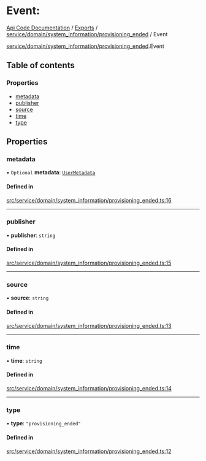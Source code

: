 # Event: 
 
[Api Code Documentation](../README.md) / [Exports](../modules.md) / [service/domain/system\_information/provisioning\_ended](../modules/service_domain_system_information_provisioning_ended.md) / Event

[service/domain/system\_information/provisioning\_ended](../modules/service_domain_system_information_provisioning_ended.md).Event

## Table of contents

### Properties

- [metadata](service_domain_system_information_provisioning_ended.Event.md#metadata)
- [publisher](service_domain_system_information_provisioning_ended.Event.md#publisher)
- [source](service_domain_system_information_provisioning_ended.Event.md#source)
- [time](service_domain_system_information_provisioning_ended.Event.md#time)
- [type](service_domain_system_information_provisioning_ended.Event.md#type)

## Properties

### metadata

• `Optional` **metadata**: [`UserMetadata`](../modules/service_domain_metadata.md#usermetadata)

#### Defined in

[src/service/domain/system_information/provisioning_ended.ts:16](https://github.com/openkfw/TruBudget/blob/d2b440c/api/src/service/domain/system_information/provisioning_ended.ts#L16)

___

### publisher

• **publisher**: `string`

#### Defined in

[src/service/domain/system_information/provisioning_ended.ts:15](https://github.com/openkfw/TruBudget/blob/d2b440c/api/src/service/domain/system_information/provisioning_ended.ts#L15)

___

### source

• **source**: `string`

#### Defined in

[src/service/domain/system_information/provisioning_ended.ts:13](https://github.com/openkfw/TruBudget/blob/d2b440c/api/src/service/domain/system_information/provisioning_ended.ts#L13)

___

### time

• **time**: `string`

#### Defined in

[src/service/domain/system_information/provisioning_ended.ts:14](https://github.com/openkfw/TruBudget/blob/d2b440c/api/src/service/domain/system_information/provisioning_ended.ts#L14)

___

### type

• **type**: ``"provisioning_ended"``

#### Defined in

[src/service/domain/system_information/provisioning_ended.ts:12](https://github.com/openkfw/TruBudget/blob/d2b440c/api/src/service/domain/system_information/provisioning_ended.ts#L12)
